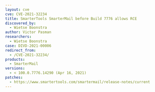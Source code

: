 ```yaml
---
layout: cve
cve: CVE-2021-32234
title: SmarterTools SmarterMail before Build 7776 allows RCE
discovered_by:
  - Wietse Boonstra
author: Victor Pasman
researchers:
  - Wietse Boonstra
case: DIVD-2021-00006
redirect_from:
  - /CVE-2021-32234/
products:
  - SmarterMail
versions:
  - < 100.0.7776.14290 (Apr 16, 2021)
patches:
  - https://www.smartertools.com/smartermail/release-notes/current
---
```


